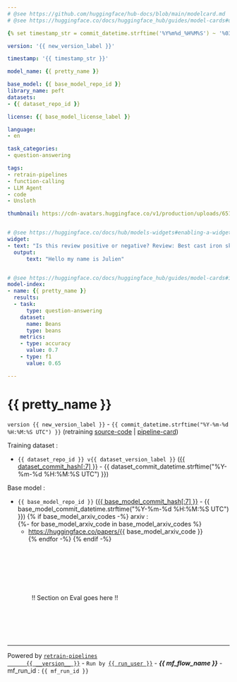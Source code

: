 ```yaml
---
# @see https://github.com/huggingface/hub-docs/blob/main/modelcard.md
# @see https://huggingface.co/docs/huggingface_hub/guides/model-cards#update-metadata

{% set timestamp_str = commit_datetime.strftime('%Y%m%d_%H%M%S') ~ '%03d'|format(commit_datetime.microsecond // 1000) ~ '_UTC' -%}

version: '{{ new_version_label }}'

timestamp: '{{ timestamp_str }}'

model_name: {{ pretty_name }}

base_model: {{ base_model_repo_id }}
library_name: peft
datasets:
- {{ dataset_repo_id }}

license: {{ base_model_license_label }}

language:
- en

task_categories:
- question-answering

tags:
- retrain-pipelines
- function-calling
- LLM Agent
- code
- Unsloth

thumbnail: https://cdn-avatars.huggingface.co/v1/production/uploads/651e93137b2a2e027f9e55df/96hzBved0YMjCq--s0kad.png


# @see https://huggingface.co/docs/hub/models-widgets#enabling-a-widget
widget:
- text: "Is this review positive or negative? Review: Best cast iron skillet you will ever buy."
  output:
      text: "Hello my name is Julien"


# @see https://huggingface.co/docs/huggingface_hub/guides/model-cards#include-evaluation-results
model-index:
- name: {{ pretty_name }}
  results:
  - task:
      type: question-answering
    dataset:
      name: Beans
      type: beans
    metrics:
    - type: accuracy
      value: 0.7
    - type: f1
      value: 0.65

---
```


# {{ pretty_name }}

`version {{ new_version_label }}`  -  `{{ commit_datetime.strftime("%Y-%m-%d %H:%M:%S UTC") }}`
(retraining
<a target="_blank"
   href="https://huggingface.co/retrain-pipelines/function_caller/tree/retrain-pipelines_source-code/v{{ new_version_label }}_{{ timestamp_str }}">source-code</a> |
<a target="_blank"
   href="https://huggingface.co/retrain-pipelines/function_caller/tree/retrain-pipelines_pipeline-card/v{{ new_version_label }}_{{ timestamp_str }}">pipeline-card</a>)

Training dataset&nbsp;:
- <code>{{ dataset_repo_id }} v{{ dataset_version_label }}</code>
(<a href="https://huggingface.co/datasets/{{ dataset_repo_id }}/blob/{{ dataset_commit_hash }}/README.md"
    target="_blank">{{ dataset_commit_hash[:7] }}</a> -
    {{ dataset_commit_datetime.strftime("%Y-%m-%d %H:%M:%S UTC") }})

Base model&nbsp;:
- <code>{{ base_model_repo_id }}</code>
(<a href="https://huggingface.co/{{ base_model_repo_id }}/blob/{{ base_model_commit_hash }}/README.md"
    target="_blank">{{ base_model_commit_hash[:7] }}</a> -
    {{ base_model_commit_datetime.strftime("%Y-%m-%d %H:%M:%S UTC") }})
{% if base_model_arxiv_codes -%}
arxiv&nbsp;:<br />
{%- for base_model_arxiv_code in base_model_arxiv_codes %}
  - <a href="https://huggingface.co/papers/{{ base_model_arxiv_code }}"
       target="_blank">https://huggingface.co/papers/{{ base_model_arxiv_code }}</a><br />
{% endfor -%}
{% endif -%}


<br />
<br />
<br />
<br />
<br />
<br />
&nbsp; &nbsp; &nbsp; &nbsp; &nbsp; &nbsp; &nbsp; !! Section on Eval goes here !!
<br />
<br />
<br />
<br />
<br />
<br />

<hr />
Powered by
<code><a target="_blank"
         href="https://pypi.org/project/retrain-pipelines/">retrain-pipelines
      {{ __version__ }}</a></code> - 
<code>Run by <a target="_blank" href="https://huggingface.co/{{ run_user }}">{{ run_user }}</a></code> -
<em><b>{{ mf_flow_name }}</b></em> - mf_run_id&nbsp;: <code>{{ mf_run_id }}</code>

